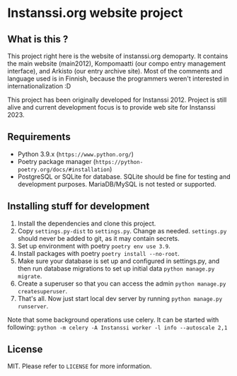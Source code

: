 Instanssi.org website project
=============================

What is this ?
--------------
This project right here is the website of instanssi.org demoparty. It contains the main website (main2012),
Kompomaatti (our compo entry management interface), and Arkisto (our entry archive site). Most
of the comments and language used is in Finnish, because the programmers weren't interested in 
internationalization :D

This project has been originally developed for Instanssi 2012. Project is still alive and current development
focus is to provide web site for Instanssi 2023.

Requirements
------------

* Python 3.9.x (`https://www.python.org/`)
* Poetry package manager (`https://python-poetry.org/docs/#installation`)
* PostgreSQL or SQLite for database. SQLite should be fine for testing
  and development purposes. MariaDB/MySQL is not tested or supported.

Installing stuff for development
--------------------------------

1. Install the dependencies and clone this project.
2. Copy `settings.py-dist` to `settings.py`. Change as needed. `settings.py` should never be added to
   git, as it may contain secrets.
3. Set up environment with poetry `poetry env use 3.9`.
4. Install packages with poetry `poetry install --no-root`.
5. Make sure your database is set up and configured in settings.py, and then run database
   migrations to set up initial data `python manage.py migrate`.
6. Create a superuser so that you can access the admin `python manage.py createsuperuser`.
7. That's all. Now just start local dev server by running `python manage.py runserver`.

Note that some background operations use celery. It can be started with following:
`python -m celery -A Instanssi worker -l info --autoscale 2,1`

License
-------
MIT. Please refer to `LICENSE` for more information.